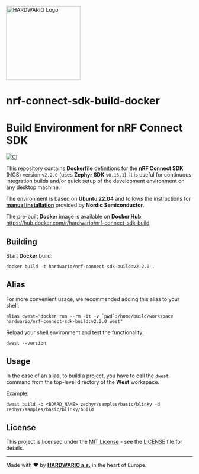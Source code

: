 <a href="https://www.hardwario.com"><img src="https://www.hardwario.com/ci/assets/hw-logo.svg" width="200" alt="HARDWARIO Logo"></a>

# nrf-connect-sdk-build-docker
# Build Environment for nRF Connect SDK

[![CI](https://github.com/hardwario/nrf-connect-sdk-build-docker/actions/workflows/main.yml/badge.svg?branch=main)](https://github.com/hardwario/nrf-connect-sdk-build-docker/actions/workflows/main.yml)

This repository contains **Dockerfile** definitions for the **nRF Connect SDK** (NCS) version `v2.2.0` (uses **Zephyr SDK** `v0.15.1`). It is useful for continuous integration builds and/or quick setup of the development environment on any desktop machine.

The environment is based on **Ubuntu 22.04** and follows the instructions for [**manual installation**](https://developer.nordicsemi.com/nRF_Connect_SDK/doc/latest/nrf/gs_installing.html) provided by **Nordic Semiconductor**.

The pre-built **Docker** image is available on **Docker Hub**:<br>
https://hub.docker.com/r/hardwario/nrf-connect-sdk-build

## Building

Start **Docker** build:

```
docker build -t hardwario/nrf-connect-sdk-build:v2.2.0 .
```

## Alias

For more convenient usage, we recommended adding this alias to your shell:

```
alias dwest="docker run --rm -it -v `pwd`:/home/build/workspace hardwario/nrf-connect-sdk-build:v2.2.0 west"
```

Reload your shell environment and test the functionality:

```
dwest --version
```

## Usage

In the case of an alias, to build a project, you have to call the `dwest` command from the top-level directory of the **West** workspace.

Example:

```
dwest build -b <BOARD_NAME> zephyr/samples/basic/blinky -d zephyr/samples/basic/blinky/build
```

## License

This project is licensed under the [MIT License](https://opensource.org/licenses/MIT) - see the [LICENSE](LICENSE) file for details.

---

Made with ❤️ by [**HARDWARIO a.s.**](https://www.hardwario.com) in the heart of Europe.
